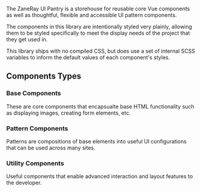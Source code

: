 The ZaneRay UI Pantry is a storehouse for reusable core Vue components as well as thoughtful, flexible and accessible UI pattern components.  

The components in this library are intentionally styled very plainly, allowing them to be styled specifically to meet the display needs of the project that they get used in.

This library ships with no compiled CSS, but does use a set of internal SCSS variables to inform the default values of each component's styles.

## Components Types

### Base Components
These are core components that encapsualte base HTML functionality such as displaying images, creating form elements, etc.

### Pattern Components
Patterns are compositions of base elements into useful UI configurations that can be used across many sites.

### Utility Components
Useful components that enable advanced interaction and layout features to the developer.
